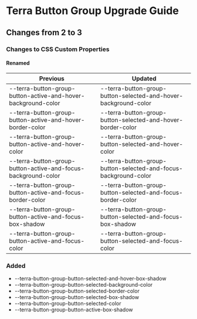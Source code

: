 # Terra Button Group Upgrade Guide

## Changes from 2 to 3

### Changes to CSS Custom Properties

#### Renamed

| Previous | Updated |
|-|-|
|--terra-button-group-button-active-and-hover-background-color| --terra-button-group-button-selected-and-hover-background-color |
|--terra-button-group-button-active-and-hover-border-color| --terra-button-group-button-selected-and-hover-border-color |
|--terra-button-group-button-active-and-hover-color| --terra-button-group-button-selected-and-hover-color |
|--terra-button-group-button-active-and-focus-background-color| --terra-button-group-button-selected-and-focus-background-color |
|--terra-button-group-button-active-and-focus-border-color| --terra-button-group-button-selected-and-focus-border-color |
| --terra-button-group-button-active-and-focus-box-shadow | --terra-button-group-button-selected-and-focus-box-shadow |
|--terra-button-group-button-active-and-focus-color| --terra-button-group-button-selected-and-focus-color |

### Added
* --terra-button-group-button-selected-and-hover-box-shadow
* --terra-button-group-button-selected-background-color
* --terra-button-group-button-selected-border-color
* --terra-button-group-button-selected-box-shadow
* --terra-button-group-button-selected-color
* --terra-button-group-button-active-box-shadow